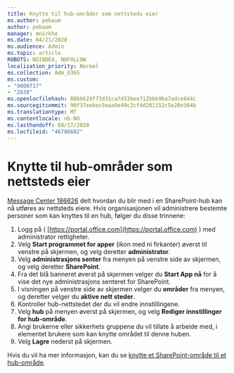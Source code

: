 ```yaml
---
title: Knytte til hub-områder som nettsteds eier
ms.author: pebaum
author: pebaum
manager: mnirkhe
ms.date: 04/21/2020
ms.audience: Admin
ms.topic: article
ROBOTS: NOINDEX, NOFOLLOW
localization_priority: Normal
ms.collection: Adm_O365
ms.custom:
- "9000717"
- "2638"
ms.openlocfilehash: 8866629f73d31cafd33bee712bbb9ba7adce844c
ms.sourcegitcommit: 90f37eebec9aaa9e49c2cf4d201152c5e20e384b
ms.translationtype: MT
ms.contentlocale: nb-NO
ms.lasthandoff: 08/17/2020
ms.locfileid: "46786682"
---
```

# <a name="associate-hub-sites-as-site-owner"></a>Knytte til hub-områder som nettsteds eier

[Message Center 186626](https://admin.microsoft.com/Adminportal/Home?source=applauncher#/MessageCenter?id=MC186626) delt hvordan du blir med i en SharePoint-hub kan nå utføres av nettsteds eiere. Hvis organisasjonen vil administrere bestemte personer som kan knyttes til en hub, følger du disse trinnene: 

1. Logg på ( [https://portal.office.com](https://portal.office.com) ) med administrator rettigheter.
2. Velg **Start programmet for apper** (ikon med ni firkanter) øverst til venstre på skjermen, og velg deretter **administrator**.
3. Velg **administrasjons senter** fra menyen på venstre side av skjermen, og velg deretter **SharePoint**.
4. Fra det blå banneret øverst på skjermen velger du **Start App nå** for å vise det nye administrasjons senteret for SharePoint.
5. I visningen på venstre side av skjermen velger du **områder** fra menyen, og deretter velger du **aktive nett steder**.
6. Kontroller hub-nettstedet der du vil endre innstillingene.
7. Velg **hub** på menyen øverst på skjermen, og velg **Rediger innstillinger for hub-område**.
8. Angi brukerne eller sikkerhets gruppene du vil tillate å arbeide med, i elementet brukere som kan knytte området til denne huben.
9. Velg **Lagre** nederst på skjermen.

Hvis du vil ha mer informasjon, kan du se [knytte et SharePoint-område til et hub-område](https://support.office.com/article/associate-a-sharepoint-site-with-a-hub-site-ae0009fd-af04-4d3d-917d-88edb43efc05). 